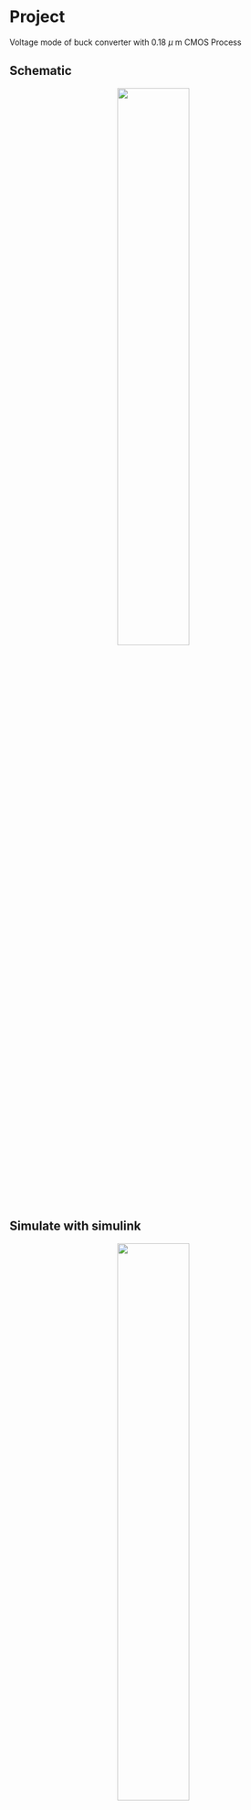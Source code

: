 # Project

Voltage mode of buck converter with 0.18 $\mu$ m CMOS Process

## Schematic
<div align=center><img width = "50%" src="https://user-images.githubusercontent.com/26044795/208688439-f39ddc59-15df-471d-ab07-2a2c385df33c.png"/></div>

## Simulate with simulink
<div align=center><img width = "50%" src="https://user-images.githubusercontent.com/26044795/208710842-b5b3c830-b7c4-4f23-b84d-b1e7f61afc11.png"/></div>

## compensator design


## Outcome

#### 500mA (heavy load)
<div align=center><img width = "50%" src="https://user-images.githubusercontent.com/26044795/208713514-0414e466-8bb6-4540-a4a3-8df85844dc5e.png"/></div>

#### 10mA (light load)
<div align=center><img width = "50%" src="https://user-images.githubusercontent.com/26044795/208711556-cb6dfcf0-37d4-461c-b0bb-0ab9dc3a3f12.png"/></div>

